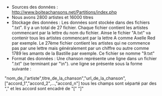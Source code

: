 
 * Sources des données : http://www.boiteachansons.net/Partitions/index.php
 * Nous avons 2800 artistes et 16000 titres
 * Stockage des données : Les données sont stockée dans des fichiers ".txt". Il y a un total de 27 fichier. Chaque fichier contient les
 artistes commencant par la lettre du nom du fichier. Ainse le fichier "A.txt" va contenir tous les artistes commencant par la 
 lettre A comme Axelle Red par exemple. Le 27ème fichier contient les artistes qui ne commence pas par une lettre mais généralement 
 par un chiffre ou autre comme 1789 les amants de la Bastille par exemple. Ce fichier se nomme "9.txt"
 * Format des données : Une chanson représente une ligne dans un fichier ".txt" (se terminant par "\n").
 une ligne se présente sous la forme suivante :
 
 "nom_de_l'artiste",titre_de_la_chanson","url_de_la_chanson",["accord_1","accord_2",...,"accord_n"]
 tous les champs sont séparté par des "," et les accord sont encadré de "[" "]"
